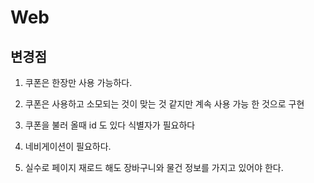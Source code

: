 # Web

## 변경점 

1. 쿠폰은 한장만 사용 가능하다.

2. 쿠폰은 사용하고 소모되는 것이 맞는 것 같지만 계속 사용 가능 한 것으로 구현

3. 쿠폰을 불러 올때 id 도 있다
식별자가 필요하다

4. 네비게이션이 필요하다.

5. 실수로 페이지 재로드 해도 장바구니와 물건 정보를 가지고 있어야 한다.
